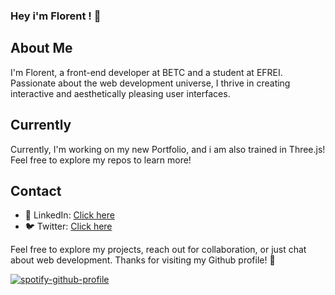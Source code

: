 ### Hey i'm Florent ! 👋

## About Me
I'm Florent, a front-end developer at BETC and a student at EFREI. Passionate about the web development universe, I thrive in creating interactive and aesthetically pleasing user interfaces.

<!-- ## Notable Projects -->
<!-- Alongside my work at BETC, I've contributed to several exciting projects, including ... -->

## Currently
Currently, I'm working on my new Portfolio, and i am also trained in Three.js! Feel free to explore my repos to learn more!

## Contact
- 💼 LinkedIn: [Click here](https://www.linkedin.com/in/florentparis/)
- 🐦 Twitter: [Click here](https://twitter.com/FlorentParis_)

Feel free to explore my projects, reach out for collaboration, or just chat about web development. Thanks for visiting my Github profile! 🚀

[![spotify-github-profile](https://spotify-github-profile.vercel.app/api/view?uid=h7skwj2tgpij0lufibjpqoxrw&cover_image=true&theme=novatorem&show_offline=true&background_color=121212&interchange=false&bar_color=53b14f&bar_color_cover=true)](https://spotify-github-profile.vercel.app/api/view?uid=h7skwj2tgpij0lufibjpqoxrw&redirect=true)
